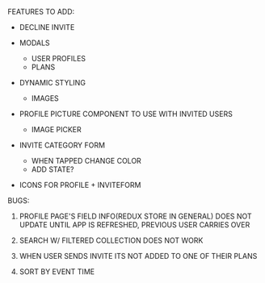 FEATURES TO ADD:

- DECLINE INVITE

- MODALS

  - USER PROFILES
  - PLANS

- DYNAMIC STYLING

  - IMAGES

- PROFILE PICTURE COMPONENT TO USE WITH INVITED USERS

  - IMAGE PICKER

- INVITE CATEGORY FORM

  - WHEN TAPPED CHANGE COLOR
  - ADD STATE?

- ICONS FOR PROFILE + INVITEFORM

BUGS:

1. PROFILE PAGE'S FIELD INFO(REDUX STORE IN GENERAL) DOES NOT UPDATE UNTIL APP IS REFRESHED, PREVIOUS USER CARRIES OVER

2. SEARCH W/ FILTERED COLLECTION DOES NOT WORK

3. WHEN USER SENDS INVITE ITS NOT ADDED TO ONE OF THEIR PLANS

4. SORT BY EVENT TIME
